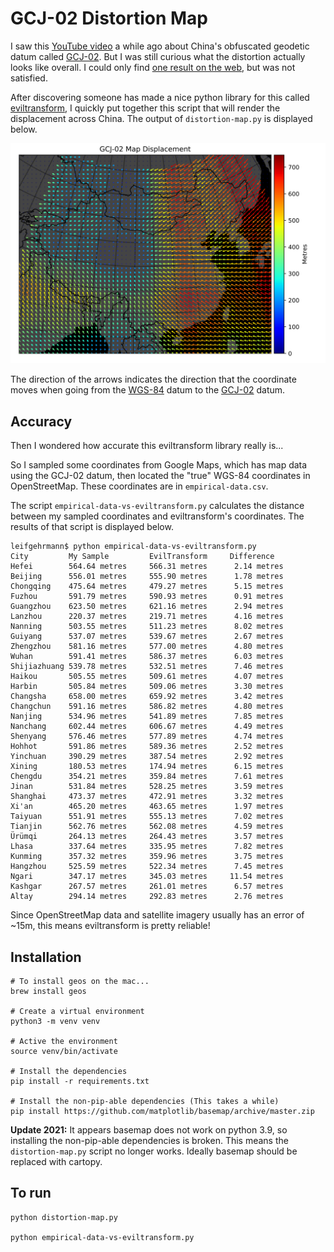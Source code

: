 # GCJ-02 Distortion Map

I saw this [YouTube video] a while ago about China's obfuscated geodetic datum
called [GCJ-02]. But I was still curious what the distortion actually
looks like overall. I could only find [one result on the web], but was not
satisfied.

After discovering someone has made a nice python library for this called
[eviltransform], I quickly put together this script that will render the
displacement across China. The output of `distortion-map.py` is displayed
below.

![Map of China showing the GCJ-02 geodetic datum displacement](output.svg)

The direction of the arrows indicates the direction that the coordinate moves
when going from the [WGS-84] datum to the [GCJ-02] datum.

## Accuracy

Then I wondered how accurate this eviltransform library really is...

So I sampled some coordinates from Google Maps, which has map data using the
GCJ-02 datum, then located the "true" WGS-84 coordinates in
OpenStreetMap. These coordinates are in `empirical-data.csv`.

The script `empirical-data-vs-eviltransform.py` calculates the distance between
my sampled coordinates and eviltransform's coordinates. The results of
that script is displayed below.

```
leifgehrmann$ python empirical-data-vs-eviltransform.py 
City         My Sample         EvilTransform     Difference
Hefei        564.64 metres     566.31 metres      2.14 metres
Beijing      556.01 metres     555.90 metres      1.78 metres
Chongqing    475.64 metres     479.27 metres      5.15 metres
Fuzhou       591.79 metres     590.93 metres      0.91 metres
Guangzhou    623.50 metres     621.16 metres      2.94 metres
Lanzhou      220.37 metres     219.71 metres      4.16 metres
Nanning      503.55 metres     511.23 metres      8.02 metres
Guiyang      537.07 metres     539.67 metres      2.67 metres
Zhengzhou    581.16 metres     577.00 metres      4.80 metres
Wuhan        591.41 metres     586.37 metres      6.03 metres
Shijiazhuang 539.78 metres     532.51 metres      7.46 metres
Haikou       505.55 metres     509.61 metres      4.07 metres
Harbin       505.84 metres     509.06 metres      3.30 metres
Changsha     658.00 metres     659.92 metres      3.42 metres
Changchun    591.16 metres     586.82 metres      4.80 metres
Nanjing      534.96 metres     541.89 metres      7.85 metres
Nanchang     602.44 metres     606.67 metres      4.49 metres
Shenyang     576.46 metres     577.89 metres      4.74 metres
Hohhot       591.86 metres     589.36 metres      2.52 metres
Yinchuan     390.29 metres     387.54 metres      2.92 metres
Xining       180.53 metres     174.94 metres      6.15 metres
Chengdu      354.21 metres     359.84 metres      7.61 metres
Jinan        531.84 metres     528.25 metres      3.59 metres
Shanghai     473.37 metres     472.91 metres      3.32 metres
Xi'an        465.20 metres     463.65 metres      1.97 metres
Taiyuan      551.91 metres     555.13 metres      7.02 metres
Tianjin      562.76 metres     562.08 metres      4.59 metres
Ürümqi       264.13 metres     264.43 metres      3.57 metres
Lhasa        337.64 metres     335.95 metres      7.82 metres
Kunming      357.32 metres     359.96 metres      3.75 metres
Hangzhou     525.59 metres     522.34 metres      7.45 metres
Ngari        347.17 metres     345.03 metres     11.54 metres
Kashgar      267.57 metres     261.01 metres      6.57 metres
Altay        294.14 metres     292.83 metres      2.76 metres
```

Since OpenStreetMap data and satellite imagery
usually has an error of ~15m, this means eviltransform is pretty reliable!

## Installation

```
# To install geos on the mac...
brew install geos

# Create a virtual environment
python3 -m venv venv

# Active the environment
source venv/bin/activate

# Install the dependencies
pip install -r requirements.txt

# Install the non-pip-able dependencies (This takes a while)
pip install https://github.com/matplotlib/basemap/archive/master.zip
```

**Update 2021:** It appears basemap does not work on python 3.9, so installing
the non-pip-able dependencies is broken. This means the `distortion-map.py`
script no longer works. Ideally basemap should be replaced with cartopy.

## To run

```
python distortion-map.py

python empirical-data-vs-eviltransform.py
```

[YouTube video]: https://www.youtube.com/watch?v=L9Di-UVC-_4
[one result on the web]: https://www.gearthblog.com/blog/archives/2015/08/look-chinese-map-offsets.html
[eviltransform]: https://github.com/googollee/eviltransform
[WGS-84]: https://en.wikipedia.org/wiki/WGS-84
[GCJ-02]: https://en.wikipedia.org/wiki/Restrictions_on_geographic_data_in_China#GCJ-02
